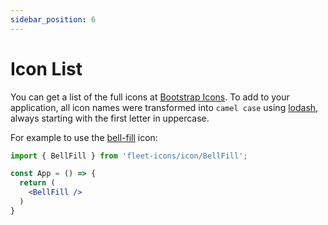```yaml
---
sidebar_position: 6
---
```


# Icon List

You can get a list of the full icons at [Bootstrap Icons](https://icons.getbootstrap.com/#icons).
To add to your application, all icon names were transformed into `camel case` using [lodash](https://lodash.com/docs/#camelCase),
always starting with the first letter in uppercase.

For example to use the [bell-fill](https://icons.getbootstrap.com/icons/bell-fill/) icon:

```jsx
import { BellFill } from 'fleet-icons/icon/BellFill';

const App = () => {
  return (
    <BellFill />
  )
}
```

